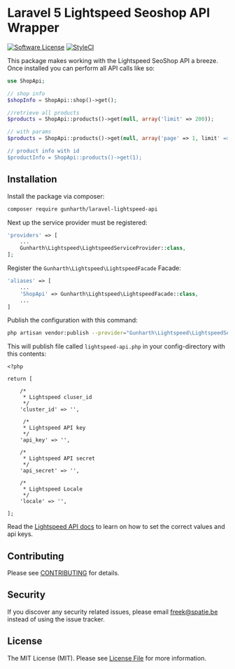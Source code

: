 # Laravel 5 Lightspeed Seoshop API Wrapper

[![Software License](https://img.shields.io/badge/license-MIT-brightgreen.svg?style=flat-square)](LICENSE.md)
[![StyleCI](https://styleci.io/repos/58305903/shield?branch=master)](https://styleci.io/repos/75090664)

This package makes working with the Lightspeed SeoShop API a breeze. Once installed you can perform all API calls like so:

```php
use ShopApi;

// shop info
$shopInfo = ShopApi::shop()->get();

//retrieve all products
$products = ShopApi::products()->get(null, array('limit' => 200));

// with params
$products = ShopApi::products()->get(null, array('page' => 1, limit' => 100));

// product info with id
$productInfo = ShopApi::products()->get(1);
```

## Installation

Install the package via composer:

```bash
composer require gunharth/laravel-lightspeed-api
```

Next up the service provider must be registered:

```php
'providers' => [
    ...
    Gunharth\Lightspeed\LightspeedServiceProvider::class,
];
```

Register the `Gunharth\Lightspeed\LightspeedFacade` Facade:

```php
'aliases' => [
	...
    'ShopApi' => Gunharth\Lightspeed\LightspeedFacade::class,
    ...
]
```

Publish the configuration with this command:

```bash
php artisan vendor:publish --provider="Gunharth\Lightspeed\LightspeedServiceProvider"
```

This will publish file called `lightspeed-api.php` in your config-directory with this contents:
```
<?php

return [

    /*
     * Lightspeed cluser_id
     */
    'cluster_id' => '',

     /*
     * Lightspeed API key
     */
    'api_key' => '',

    /*
     * Lightspeed API secret
     */
    'api_secret' => '',

    /*
     * Lightspeed Locale
     */
    'locale' => '',

];
```

Read the [Lightspeed API docs](http://developers.lightspeedhq.com/retail/introduction/introduction/) to learn on how to set the correct values and api keys.

## Contributing

Please see [CONTRIBUTING](CONTRIBUTING.md) for details.

## Security

If you discover any security related issues, please email freek@spatie.be instead of using the issue tracker.

## License

The MIT License (MIT). Please see [License File](LICENSE.md) for more information.
